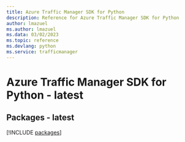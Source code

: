 ```yaml
---
title: Azure Traffic Manager SDK for Python
description: Reference for Azure Traffic Manager SDK for Python
author: lmazuel
ms.author: lmazuel
ms.data: 03/02/2023
ms.topic: reference
ms.devlang: python
ms.service: trafficmanager
---
```

# Azure Traffic Manager SDK for Python - latest
## Packages - latest
[!INCLUDE [packages](traffic-manager-index.md)]